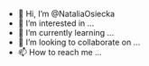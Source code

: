 - 👋 Hi, I’m @NataliaOsiecka
- 👀 I’m interested in ...
- 🌱 I’m currently learning ...
- 💞️ I’m looking to collaborate on ...
- 📫 How to reach me ...

<!---
NataliaOsiecka/NataliaOsiecka is a ✨ special ✨ repository because its `README.md` (this file) appears on your GitHub profile.
You can click the Preview link to take a look at your changes.
--->
